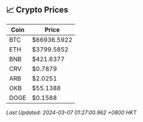 ## 📈 Crypto Prices

| Coin | Price |
| ---- | ----- |
| BTC | $66936.5922 |
| ETH | $3799.5852 |
| BNB | $421.6377 |
| CRV | $0.7879 |
| ARB | $2.0251 |
| OKB | $55.1388 |
| DOGE | $0.1588 |

_Last Updated: 2024-03-07 01:27:00.962 +0800 HKT_